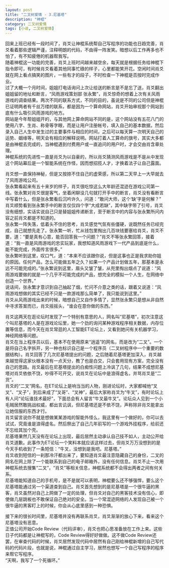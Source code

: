 ```yaml
---
layout: post
title: "二叉树爱情 - 3.尼基塔"
description: "神棍"
category: 二叉树爱情
tags: [小说, 二叉树爱情]
---
```


回来上班已经有一段时间了，肖爻让神棍系统帮自己写程序的功能也日趋完善，肖爻看着那些逻辑严谨，注释明朗的代码，不由得一阵发笑。暗想以后工作再多也不怕了，有不知疲倦的机器帮我写。  
随着神棍这一功能的完善，肖爻上班时间越来越空余，每天就是根据任务给神棍下指令即可，有时候肖爻看着其他同事忙碌的样子，心里都能笑开花。空闲时间肖爻就在网上看点搞笑的图片，一些有才的段子，不时检查一下神棍是否按时完成作业。  
过了大概一个月时间，姐姐打电话询问上次让给送的断言是不是忘了送，肖爻翻出姐姐留的地址和断言，“风雨游戏策划部 张永繁”，肖爻惊奇的想着上次有关风雨游戏的调查结果。两次不同的联系方式，不同的目的，虽说是不同的公司但是神棍已证明两者有千丝万缕的联系，都是因为一个算命网站，肖爻开始审视那个网站到底有什么吸引风雨游戏的地方。  
网站是今年帮姐姐开的，与其他网上算命网站不同的是，这个网站没有五花八门的使用八字、生肖、称骨等字眼，而是让用户注册帐号，填入自己的基本数据，然后录入自己人生中发生过的主要事件与相应的时间，之后可以每天算一次明天自己的运势、姻缘等，明天会有相应的解释说明。网站打着人工算命的旗号，其实大多都是由神棍去完成的，当神棍遇到付费用户或一直追问的用户时，才会交由肖含章处理。  
神棍系统的先进性一直是肖爻为以自豪的，所以肖爻猜测风雨游戏是不是从中发现这个网站幕后是一个智能系统在作怪，因而想招揽人才，才换着法子让自己露面。  
  
肖爻想一直保持神秘，但是又按捺不住自己的虚荣感，所以第二天早上一大早就去了风雨游戏公司。  
张永繁看起来有五十来岁的样子，肖爻很吃惊这么大年龄还混迹在游戏公司第一线。张永繁对肖爻很是客气，坐着闲聊没几句就打开手中的断言，肖爻没有看断言中写着什么，但是张永繁看后沉吟许久，问道：“敢问大师，这个‘缺’字是何解？”  
肖爻顺势看到张永繁手中的断言仅仅四个字“大成若缺”，其中缺字带了引号，肖爻没有细想，实话实说自己只是替姐姐传递断言，至于断言中的内容与张永繁所问内容之前肖爻都是不知道的。  
张永繁一阵失落，低着头不住的思考，肖爻感觉气氛有些僵硬，说既然任务已经完成，自己就想先走了。张永繁一听，忙从钱包里掏出几百块钱要塞给肖爻，肖爻不要，道：“要是真有心意，能否回答我一个问题？”肖爻不等张永繁回答，接着道：“我一直是风雨游戏的忠实玩家，我想知道风雨游戏下一代产品到底是什么，能不能完成，外面传言很多。”  
张永繁听到这里，叹口气，道：“本来不应该跟你说，但是这事也正是我求助你姐的原因。任何产品，怎么可能做五年之久？如果一个产品计划做五年，那基本是永远不可能完成的。”张永繁说到这里，眉头又皱了皱，从兜里掏出烟点了说道：“风雨游戏要做的就是一个几乎不可能完成的产品，想完全的模拟一个人生，在网络中创造一个世界。”  
说话间，张永繁才意识到自己抽起了烟，忙问不介意之类的话，跟着又说道：“风雨游戏想做的其实已经不只是一款游戏那么简单了，我只能说到这里。”  
肖爻从风雨游戏出来的时候，暗想自己又自作多情了，显然张永繁只是想从非自然中寻求答案而已，肖爻摇摇头，“谁会在意你做的东西。”  
  
肖爻这两天在逛论坛时发现了一个特别有意思的人，网名叫“尼基塔”，初次注意这个叫尼基塔的人是在游戏论坛里，她一个劲的询问某种游戏程序相关数据，内存位置等信息，而今天在肖爻常逛的人工智能ET论坛上，又看到她问有关机器学习，神经网络等问题。  
肖爻在当上程序员以后，基本不在使用原来“逍遥”的网名，而是改为“二叉”。一个是将自己名字拆开，另一种也标识自己是一个程序员（二叉树程序中一个重要的数据结构）。肖爻回答了几次尼基塔提出的问题，之后随着尼基塔更加深入，肖爻越来越觉得这家伙根本没有一点天分，教了也是白交，只会套用现有方案，完全没有自己的思路。肖爻最后在尼基塔提出的白痴性问题上冷讽了几句，结果不成想尼基塔对肖爻依依不饶，吵得不可开交，说肖爻在论坛中是浪得虚名，并骂肖爻是“二货”。  
肖爻的“二叉”网名，在ET论坛上是响当当的人物，刚进论坛时，大家都喊他“叉叉”、“叉子”，到后来成了“叉哥”、“叉神”，最后大家称肖爻为“牛叉”，有时论坛上有人问“论坛谁技术最好”，下面总会有人留言“牛叉最牛叉”。论坛众人见到一个小毛贼居然敢挑战权威，都出言讥讽，但尼基塔还是不依不饶，声称除非肖爻能拿出让她信服的东西才行。  
肖爻留言说你不就是想做某某游戏的智能外怪么，我这里有一个做好的，你可以去试试，究竟谁是浪得虚名。然后祭出了自己几年前写的一个游戏外挂程序，给前还不忘给其加个壳。  
尼基塔果然几天没有在论坛上出现，最后居然主动承认自己技不如人，主动公开给肖爻道歉。此事作为ET论坛一个笑料本就应该这样过去，但肖爻万万没想到的是今天手机收到了一条短信：“牛叉，没想到是我吧。尼基塔。”  
肖爻收到短信的一刹那冷汗都出来了，要知道肖爻最注意隐藏自己的身份，二叉的网名在网上除了一个能联系到自己的电子邮箱外，没有任何信息。肖爻不止一次用神棍系统去搜集“二叉”，“肖爻”等相关信息，神棍系统都不会得出两者之间有何关系。  
尼基塔能知道自己的手机号，是不是就可以表明，神棍要么还不够强悍，要么这个尼基塔能通过另一个渠道查到自己。肖爻首先想到的是尼基塔是一个很牛逼的黑客，肖爻虽然对自己上网做了一定的处理，但肖爻对自己的黑客技术没有信心，即使做几层跳板也不敢保证自己绝对的安全。当一个常混迹网络的人发现自己被一个很牛逼的黑客盯上的时候，你会从心底里感到一种恐惧。  
  
接下来的很长时间里，尼基塔并没有再联系肖爻，肖爻渐渐的放心下来，看来这个尼基塔没有恶意。  
正值公司开始Code Review（代码评审），肖爻也把心思准备放在工作上来。这些日子代码都是让神棍写的，Code Review得好好做做。这不做Code Review还罢，在审查代码的时候，肖爻居然发现代码中居然有自己刚给神棍新增的自己写代码的代码片段，也就是说，神棍通过自主学习，居然也想写一个自己写程序的程序来帮它写程序。  
“天啊，我写了一个死循环。”  

